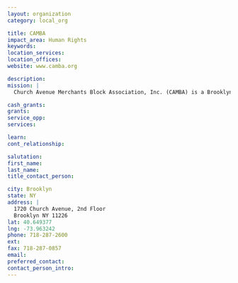 ```yaml
---
layout: organization
category: local_org

title: CAMBA
impact_area: Human Rights
keywords: 
location_services: 
location_offices: 
website: www.camba.org

description: 
mission: |
  Church Avenue Merchants Block Association, Inc. (CAMBA) is a Brooklyn-based non-profit organization with programs in the Flatbush, East Flatbush, Bushwick, Brownsville, Flatlands, Crown Heights, Kensington, Bedford/Stuyvesant, Downtown, East New York and Park Slope sections of Brooklyn. Today, CAMBA is one of Brooklyn’s largest community-based social service organizations,. CAMBA’s full range of services allow us to accomplish our dual mission of: (1) enabling low-income people to become economically and socially self-sufficient by providing them with counseling, educational programs, employment, health and legal services and information, immigration, and housing assistance, entrepreneurial assistance, and youth programs; and (2) stabilizing and expanding the economy of Brooklyn by working with local merchants and entrepreneurs and encouraging economic development.

cash_grants: 
grants: 
service_opp: 
services: 

learn: 
cont_relationship: 

salutation: 
first_name: 
last_name: 
title_contact_person: 

city: Brooklyn
state: NY
address: |
  1720 Church Avenue, 2nd Floor  
  Brooklyn NY 11226
lat: 40.649377
lng: -73.963242
phone: 718-287-2600
ext: 
fax: 718-287-0857
email: 
preferred_contact: 
contact_person_intro: 
---
```

